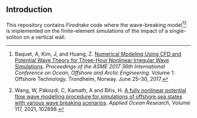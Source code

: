 ## Introduction

This repository contains *Firedrake* code where the wave-breaking model[^1][^2] is implemented on the finite-element simulations of the impact of a single-soliton on a vertical wall.

[^1]: Baquet, A, Kim, J, and Huang, Z. [Numerical Modeling Using CFD and Potential Wave Theory for Three-Hour Nonlinear Irregular Wave Simulations](https://doi.org/10.1115/OMAE2017-61090). *Proceedings of the ASME 2017 36th International Conference on Ocean, Offshore and Arctic Engineering*. Volume 1: Offshore Technology. Trondheim, Norway. June 25–30, 2017.
[^2]: Wang, W, Pákozdi, C, Kamath, A and Bihs, H. [A fully nonlinear potential flow wave modelling procedure for simulations of offshore sea states with various wave breaking scenarios](https://doi.org/10.1016/j.apor.2021.102898). *Applied Ocean Research*, Volume 117, 2021, 102898.
